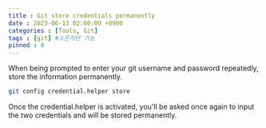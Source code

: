 ```yaml
---
title : Git store credentials permanently
date : 2023-06-13 02:00:00 +0900
categories : [Tools, Git]
tags : [git] #소문자만 가능
pinned : 0
---
```

When being prompted to enter your git username and password repeatedly, store the information permanently.

```bash
git config credential.helper store
```

Once the credential.helper is activated, you'll be asked once again to input the two credentials and will be stored permanently.